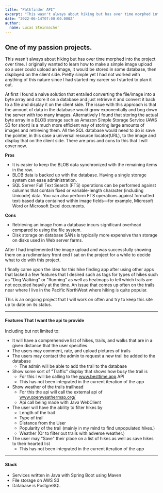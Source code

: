 ```yaml
---
title: "Pathfinder API"
excerpt: "This wasn't always about hiking but has over time morphed into the project over time. I originally wanted to learn how to make a simple image upload so a user could upload an image, it would be stored in some database, then displayed on the client side. Pretty simple yet I had not worked with anything of this nature since I had started my career so I started to plan it out..."
date: "2022-06-14T07:00:00.000Z"
author:
  name: Lucas Steinmacher
---
```


## One of my passion projects.


This wasn't always about hiking but has over time morphed into the project over time. I originally wanted to learn how to make a simple image upload so a user could upload an image, it would be stored in some database, then displayed on the client side. Pretty simple yet I had not worked with anything of this nature since I had started my career so I started to plan it out.

At first I found a naive solution that entailed converting the file/image into a byte array and store it on a database and just retrieve it and convert it back to a file and display it on the client side. The issue with this approach is that the amount of data in the database would grow exponentially and bog down the server with too many images. Alternatively I found that storing the actual byte array in a BLOB storage such as Amazon Simple Storage Service (AWS S3 for short) is a much more efficient way of storing large amounts of images and retrieving them. All the SQL database would need to do is save the pointer, in this case a universal resource locator(URL), to the image and display that on the client side. There are pros and cons to this that I will cover now.

**Pros**
- It is easier to keep the BLOB data synchronized with the remaining items in the row.
- BLOB data is backed up with the database. Having a single storage system can ease administration.
- SQL Server Full Text Search (FTS) operations can be performed against columns that contain fixed or variable-length character (including Unicode) data. You can also perform FTS operations against formatted text-based data contained within image fields—for example, Microsoft Word or Microsoft Excel documents.

**Cons**
- Retrieving an image from a database incurs significant overhead compared to using the file system.
- Disk storage on database SANs is typically more expensive than storage on disks used in Web server farms.

After I had implemented the image upload and was successfully showing them on a rudimentary front end I sat on the project for a while to decide what to do with this project.

I finally came upon the idea for this hike finding app after using other apps that lacked a few features that I desired such as tags for types of hikes such as "Dog Walking" or "Running" as well as heatmaps to tell which trails are not occupied heavily at the time.  An issue that comes up often on the trails near where I live in the Pacific NorthWest where hiking is quite popular.

 This is an ongoing project that I will work on often and try to keep this site up to date on its status.


---

#### Features That I want the api to provide
Including but not limited to:

- It will have a comprehensive list of hikes, trails, and walks that are in a given distance that the user specifies
- The users may comment, rate, and upload pictures of trails
- The users may contact the admin to request a new trail be added to the database
   - The admin will be able to add the trail to the database
- Show some sort of "Traffic" display that shows how busy the trail is
   - For this I will be calling to the www.besttime.app API
   - This has not been integrated in the current iteration of the app
- Show weather of the trails trailhead
   - For this the api will call the external api of www.openweathermap.org/
   - Api call being made with Java WebClient
- The user will have the ability to filter hikes by
   - Length of the trail
   - Type of trail
   - Distance from the User
   - Popularity of the trail (mainly in my mind to find unpopulated hikes.)
   - Weather (Or to filter out trails with adverse weather.)
- The user may "Save" their place on a list of hikes as well as save hikes to their hearted list
   - This has not been integrated in the current iteration of the app

---
#### Stack

- Services written in Java with Spring Boot using Maven
- File storage on AWS S3
- Database is PostgreSQL

